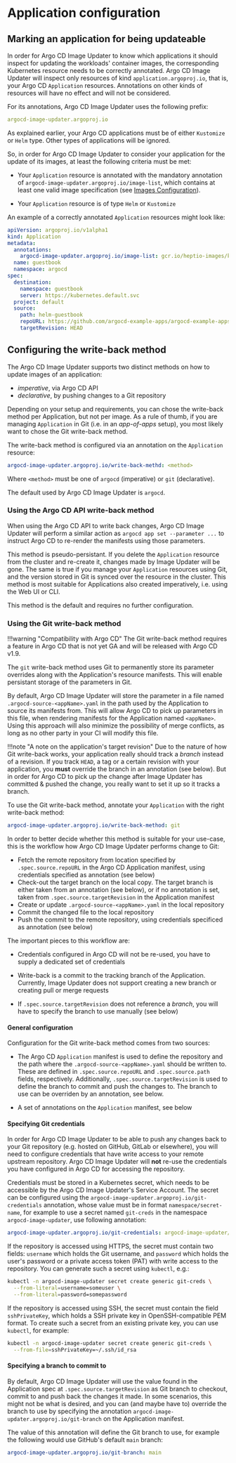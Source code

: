 # Application configuration

## Marking an application for being updateable

In order for Argo CD Image Updater to know which applications it should inspect
for updating the workloads' container images, the corresponding Kubernetes
resource needs to be correctly annotated. Argo CD Image Updater will inspect
only resources of kind `application.argoproj.io`, that is, your Argo CD
`Application` resources. Annotations on other kinds of resources will have no
effect and will not be considered.

For its annotations, Argo CD Image Updater uses the following prefix:

```yaml
argocd-image-updater.argoproj.io
```

As explained earlier, your Argo CD applications must be of either `Kustomize`
or `Helm` type. Other types of applications will be ignored.

So, in order for Argo CD Image Updater to consider your application for the
update of its images, at least the following criteria must be met:

* Your `Application` resource is annotated with the mandatory annotation of
  `argocd-image-updater.argoproj.io/image-list`, which contains at least one
  valid image specification (see [Images Configuration](images.md)).

* Your `Application` resource is of type `Helm` or `Kustomize`

An example of a correctly annotated `Application` resources might look like:

```yaml
apiVersion: argoproj.io/v1alpha1
kind: Application
metadata:
  annotations:
    argocd-image-updater.argoproj.io/image-list: gcr.io/heptio-images/ks-guestbook-demo:^0.1
  name: guestbook
  namespace: argocd
spec:
  destination:
    namespace: guestbook
    server: https://kubernetes.default.svc
  project: default
  source:
    path: helm-guestbook
    repoURL: https://github.com/argocd-example-apps/argocd-example-apps
    targetRevision: HEAD
```

## Configuring the write-back method

The Argo CD Image Updater supports two distinct methods on how to update images
of an application:

* *imperative*, via Argo CD API
* *declarative*, by pushing changes to a Git repository

Depending on your setup and requirements, you can chose the write-back method
per Application, but not per image. As a rule of thumb, if you are managing
`Application` in Git (i.e. in an *app-of-apps* setup), you most likely want
to chose the Git write-back method.

The write-back method is configured via an annotation on the `Application`
resource:

```yaml
argocd-image-updater.argoproj.io/write-back-methd: <method>
```

Where `<method>` must be one of `argocd` (imperative) or `git` (declarative).

The default used by Argo CD Image Updater is `argocd`.

### Using the Argo CD API write-back method

When using the Argo CD API to write back changes, Argo CD Image Updater will
perform a similar action as `argocd app set --parameter ...` to instruct
Argo CD to re-render the manifests using those parameters.

This method is pseudo-persistant. If you delete the `Application` resource
from the cluster and re-create it, changes made by Image Updater will be gone.
The same is true if you manage your `Application` resources using Git, and
the version stored in Git is synced over the resource in the cluster. This
method is most suitable for Applications also created imperatively, i.e.
using the Web UI or CLI.

This method is the default and requires no further configuration.

### Using the Git write-back method

!!!warning "Compatibility with Argo CD"
    The Git write-back method requires a feature in Argo CD that is not yet
    GA and will be released with Argo CD v1.9.

The `git` write-back method uses Git to permanently store its parameter
overrides along with the Application's resource manifests. This will enable
persistant storage of the parameters in Git.

By default, Argo CD Image Updater will store the parameter in a file named
`.argocd-source-<appName>.yaml` in the path used by the Application to source
its manifests from. This will allow Argo CD to pick up parameters in this
file, when rendering manifests for the Application named `<appName>`. Using
this approach will also minimize the possibility of merge conflicts, as long
as no other party in your CI will modify this file.

!!!note "A note on the application's target revision"
    Due to the nature of how Git write-back works, your application really
    should track a *branch* instead of a revision. If you track `HEAD`, a tag
    or a certain revision with your application, you **must** override the
    branch in an annotation (see below). But in order for Argo CD to pick up
    the change after Image Updater has committed & pushed the change, you
    really want to set it up so it tracks a branch.

To use the Git write-back method, annotate your `Application` with the right
write-back method:

```yaml
argocd-image-updater.argoproj.io/write-back-method: git
```

In order to better decide whether this method is suitable for your use-case,
this is the workflow how Argo CD Image Updater performs change to Git:

* Fetch the remote repository from location specified by `.spec.source.repoURL`
  in the Argo CD Application manifest, using credentials specified as annotation
  (see below)
* Check-out the target branch on the local copy. The target branch is either
  taken from an annotation (see below), or if no annotation is set, taken from
  `.spec.source.targetRevision` in the Application manifest
* Create or update `.argocd-source-<appName>.yaml` in the local repository
* Commit the changed file to the local repository
* Push the commit to the remote repository, using credentials specificed as
  annotation (see below)

The important pieces to this workflow are:

* Credentials configured in Argo CD will not be re-used, you have to supply a
  dedicated set of credentials

* Write-back is a commit to the tracking branch of the Application. Currently,
  Image Updater does not support creating a new branch or creating pull or
  merge requests

* If `.spec.source.targetRevision` does not reference a *branch*, you will have
  to specify the branch to use manually (see below)

#### General configuration

Configuration for the Git write-back method comes from two sources:

* The Argo CD `Application` manifest is used to define the repository and the
  path where the `.argocd-source-<appName>.yaml` should be written to. These
  are defined in `.spec.source.repoURL` and `.spec.source.path` fields,
  respectively. Additionally, `.spec.source.targetRevision` is used to define
  the branch to commit and push the changes to. The branch to use can be
  overriden by an annotation, see below.

* A set of annotations on the `Application` manifest, see below

#### Specifying Git credentials

In order for Argo CD Image Updater to be able to push any changes back to your
Git repository (e.g. hosted on GitHub, GitLab or elsewhere), you will need to
configure credentials that have write access to your remote upstream repository.
Argo CD Image Updater will **not** re-use the credentials you have configured
in Argo CD for accessing the repository.

Credentials must be stored in a Kubernetes secret, which needs to be accessible
by the Argo CD Image Updater's Service Account. The secret can be configured
using the `argocd-image-updater.argoproj.io/git-credentials` annotation, whose
value must be in format `namespace/secret-name`, for example to use a secret
named `git-creds` in the namespace `argocd-image-updater`, use following
annotation:

```yaml
argocd-image-updater.argoproj.io/git-credentials: argocd-image-updater/git-creds
```

If the repository is accessed using HTTPS, the secret must contain two fields:
`username` which holds the Git username, and `password` which holds the user's
password or a private access token (PAT) with write access to the repository.
You can generate such a secret using `kubectl`, e.g.:

```bash
kubectl -n argocd-image-updater secret create generic git-creds \
  --from-literal=username=someuser \
  --from-literal=password=somepassword
```

If the repository is accessed using SSH, the secret must contain the field
`sshPrivateKey`, which holds a SSH private key in OpenSSH-compatible PEM
format. To create such a secret from an existing private key, you can use
`kubectl`, for example:

```bash
kubectl -n argocd-image-updater secret create generic git-creds \
  --from-file=sshPrivateKey=~/.ssh/id_rsa
```

#### Specifying a branch to commit to

By default, Argo CD Image Updater will use the value found in the Application
spec at `.spec.source.targetRevision` as Git branch to checkout, commit to
and push back the changes it made. In some scenarios, this might not be what
is desired, and you can (and maybe have to) override the branch to use by
specifying the annotation `argocd-image-updater.argoproj.io/git-branch` on the
Application manifest.

The value of this annotation will define the Git branch to use, for example the
following would use GitHub's default `main` branch:

```yaml
argocd-image-updater.argoproj.io/git-branch: main
```
